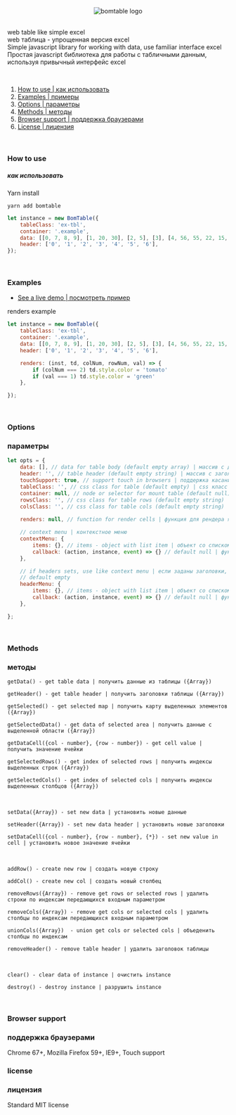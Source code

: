 <div align="center">
<img src="http://lebonnet.ru/bomtable/bt.png" alt="bomtable logo" />
</div>

<br/>

web table like simple excel<br/>
web таблица - упрощенная версия excel
<br/>
Simple javascript library for working with data, use familiar interface excel<br/>
Простая javascript библиотека для работы с табличными данным, используя привычный интерфейс excel

<br/>

1. [How to use | как использовать](#how-to-use)
2. [Examples | примеры](#examples)
3. [Options | параметры](#options)
4. [Methods | методы](#methods)
5. [Browser support | поддержка браузерами](#browser-support)
6. [License | лицензия](#license)

<br/>

### How to use
##### как использовать

Yarn install

```text
yarn add bomtable
```

```javascript
let instance = new BomTable({
    tableClass: 'ex-tbl',
    container: '.example',
    data: [[0, 7, 8, 9], [1, 20, 30], [2, 5], [3], [4, 56, 55, 22, 15, 18], [5, 7, 1], [6]],
    header: ['0', '1', '2', '3', '4', '5', '6'],
});
```

<br/>

### Examples
- [See a live demo | посмотреть пример](http://lebonnet.ru/bomtable/index.html)

renders example
```javascript
let instance = new BomTable({
    tableClass: 'ex-tbl',
    container: '.example',
    data: [[0, 7, 8, 9], [1, 20, 30], [2, 5], [3], [4, 56, 55, 22, 15, 18], [5, 7, 1], [6]],
    header: ['0', '1', '2', '3', '4', '5', '6'],

    renders: (inst, td, colNum, rowNum, val) => {
        if (colNum === 2) td.style.color = 'tomato'
        if (val === 1) td.style.color = 'green'
    },

});
```

<br/>

### Options
### параметры
```javascript
let opts = {
    data: [], // data for table body (default empty array) | массив с данными
    header: '', // table header (default empty string) | массив с заголовками для таблицы
    touchSupport: true, // support touch in browsers | поддержка касаний в браузерах
    tableClass: '', // css class for table (default empty) | css класс для таблицы
    container: null, // node or selector for mount table (default null) | HTML элемент или селектор для монтирования таблицы
    rowsClass: '', // css class for table rows (default empty string) | css класс для строк
    colsClass: '', // css class for table cols (default empty string) | css класс для столбцов
    
    renders: null, // function for render cells | функция для рендера ячеек

    // context menu | контекстное меню
    contextMenu: {
        items: {}, // items - object with list item | объект со списком элементов меню
        callback: (action, instance, event) => {} // default null | функция обратного вызова, срабатывает по клику по пункту меню
    },

    // if headers sets, use like context menu | если заданы заголовки, готовить так же как контекстное меню
    // default empty
    headerMenu: {
        items: {}, // items - object with list item | объект со списком элементов меню
        callback: (action, instance, event) => {} // default null | функция обратного вызова, срабатывает по клику по пункту меню
    },

};
```

<br/>

### Methods
### методы
```
getData() - get table data | получить данные из таблицы ({Array})

getHeader() - get table header | получить заголовки таблицы ({Array})

getSelected() - get selected map | получить карту выделенных элементов ({Array})

getSelectedData() - get data of selected area | получить данные с выделенной области ({Array})

getDataCell({col - number}, {row - number}) - get cell value | получить значение ячейки

getSelectedRows() - get index of selected rows | получить индексы выделенных строк ({Array})

getSelectedCols() - get index of selected cols | получить индексы выделенных столбцов ({Array})

```
<br/>

```
setData({Array}) - set new data | установить новые данные

setHeader({Array}) - set new data header | установить новые заголовки

setDataCell({col - number}, {row - number}, {*}) - set new value in cell | установить новое значение ячейки

```
<br/>

```
addRow() - create new row | создать новую строку

addCol() - create new col | создать новый столбец

removeRows({Array}) - remove get rows or selected rows | удалить строки по индексам передающихся входным параметром

removeCols({Array}) - remove get cols or selected cols | удалить столбцы по индексам передающихся входным параметром

unionCols({Array})  - union get cols or selected cols | объеденить столбцы по индексам

removeHeader() - remove table header | удалить заголовок таблицы
```
<br/>

```
clear() - clear data of instance | очистить instance

destroy() - destroy instance | разрушить instance
```

<br/>

### Browser support
### поддержка браузерами
Chrome 67+, Mozilla Firefox 59+, IE9+,
Touch support
<br/>

### license
### лицензия
Standard MIT license